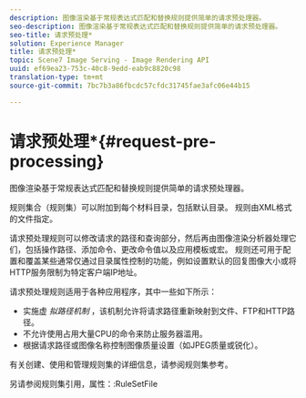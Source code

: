 ```yaml
---
description: 图像渲染基于常规表达式匹配和替换规则提供简单的请求预处理器。
seo-description: 图像渲染基于常规表达式匹配和替换规则提供简单的请求预处理器。
seo-title: 请求预处理*
solution: Experience Manager
title: 请求预处理*
topic: Scene7 Image Serving - Image Rendering API
uuid: ef69ea23-753c-40c8-9edd-eab9c8820c98
translation-type: tm+mt
source-git-commit: 7bc7b3a86fbcdc57cfdc31745fae3afc06e44b15

---
```



# 请求预处理*{#request-pre-processing}

图像渲染基于常规表达式匹配和替换规则提供简单的请求预处理器。

规则集合（规则集）可以附加到每个材料目录，包括默认目录。 规则由XML格式的文件指定。

请求预处理规则可以修改请求的路径和查询部分，然后再由图像渲染分析器处理它们，包括操作路径、添加命令、更改命令值以及应用模板或宏。 规则还可用于配置和覆盖某些通常仅通过目录属性控制的功能，例如设置默认的回复图像大小或将HTTP服务限制为特定客户端IP地址。

请求预处理规则适用于各种应用程序，其中一些如下所示：

* 实施虚 *拟路径机制* ，该机制允许将请求路径重新映射到文件、FTP和HTTP路径。
* 不允许使用占用大量CPU的命令来防止服务器滥用。
* 根据请求路径或图像名称控制图像质量设置（如JPEG质量或锐化）。

有关创建、使用和管理规则集的详细信息，请参阅规则集参考。

另请参阅规则集引用，属性：:RuleSetFile
